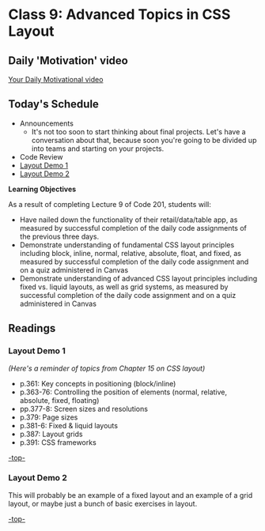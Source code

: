 # Class 9: Advanced Topics in CSS Layout

<a id="top"></a>
## Daily 'Motivation' video 
<a href= "https://www.youtube.com/watch?v=26U_seo0a1g&list=PLudyweVVEYPCV5YhRkUZgFAJwLZWWMTNo&index=18&t=0s">Your Daily Motivational video</a>

## Today's Schedule
- Announcements
  - It's not too soon to start thinking about final projects. Let's have a conversation about that, because soon you're going to be divided up into teams and starting on your projects.
- Code Review 
- [Layout Demo 1](#layout1) 
- [Layout Demo 2](#layout2) 

**Learning Objectives**

As a result of completing Lecture 9 of Code 201, students will:
- Have nailed down the functionality of their retail/data/table app, as measured by successful completion of the daily code assignments of the previous three days.
- Demonstrate understanding of fundamental CSS layout principles including block, inline, normal, relative, absolute, float, and fixed, as measured by successful completion of the daily code assignment and on a quiz administered in Canvas
- Demonstrate understanding of advanced CSS layout principles including fixed vs. liquid layouts, as well as grid systems, as measured by successful completion of the daily code assignment and on a quiz administered in Canvas

## Readings

<a id="layout1"></a>

### Layout Demo 1

*(Here's a reminder of topics from Chapter 15 on CSS layout)*

- p.361: Key concepts in positioning (block/inline)
- p.363-76: Controlling the position of elements (normal, relative, absolute, fixed, floating)
- pp.377-8: Screen sizes and resolutions
- p.379: Page sizes
- p.381-6: Fixed & liquid layouts
- p.387: Layout grids
- p.391: CSS frameworks

[-top-](#top)

<a id="layout2"></a>

### Layout Demo 2

This will probably be an example of a fixed layout and an example of a grid layout, or maybe just a bunch of basic exercises in layout.

[-top-](#top)
